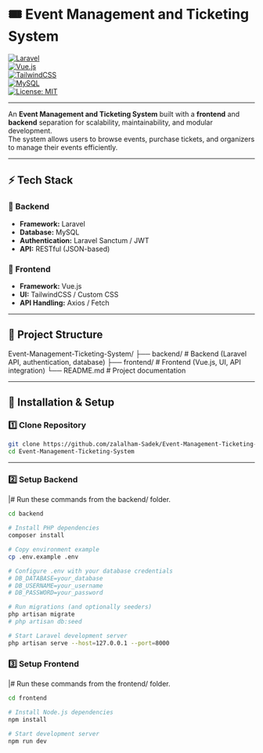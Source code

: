 # 🎟️ Event Management and Ticketing System  

[![Laravel](https://img.shields.io/badge/Laravel-10.x-FF2D20?logo=laravel&logoColor=white)](https://laravel.com/)  
[![Vue.js](https://img.shields.io/badge/Vue.js-3.x-42b883?logo=vue.js&logoColor=white)](https://vuejs.org/)  
[![TailwindCSS](https://img.shields.io/badge/TailwindCSS-3.x-38B2AC?logo=tailwind-css&logoColor=white)](https://tailwindcss.com/)  
[![MySQL](https://img.shields.io/badge/MySQL-8.x-4479A1?logo=mysql&logoColor=white)](https://www.mysql.com/)  
[![License: MIT](https://img.shields.io/badge/License-MIT-green.svg)](LICENSE)  

---

An **Event Management and Ticketing System** built with a **frontend** and **backend** separation for scalability, maintainability, and modular development.  
The system allows users to browse events, purchase tickets, and organizers to manage their events efficiently.  

---

## ⚡ Tech Stack

### 🔹 Backend
- **Framework:** Laravel  
- **Database:** MySQL  
- **Authentication:** Laravel Sanctum / JWT  
- **API:** RESTful (JSON-based)  

### 🔹 Frontend
- **Framework:** Vue.js  
- **UI:** TailwindCSS / Custom CSS  
- **API Handling:** Axios / Fetch  

---

## 📂 Project Structure

Event-Management-Ticketing-System/
├── backend/ # Backend (Laravel API, authentication, database)
├── frontend/ # Frontend (Vue.js, UI, API integration)
└── README.md # Project documentation


---

## 🚀 Installation & Setup

### 1️⃣ Clone Repository
```bash
git clone https://github.com/zalalham-Sadek/Event-Management-Ticketing-System.git
cd Event-Management-Ticketing-System
```
---

### 2️⃣ Setup Backend
|# Run these commands from the backend/ folder.

```bash
cd backend

# Install PHP dependencies
composer install

# Copy environment example
cp .env.example .env

# Configure .env with your database credentials
# DB_DATABASE=your_database
# DB_USERNAME=your_username
# DB_PASSWORD=your_password

# Run migrations (and optionally seeders)
php artisan migrate
# php artisan db:seed

# Start Laravel development server
php artisan serve --host=127.0.0.1 --port=8000
```


### 3️⃣ Setup Frontend

|# Run these commands from the frontend/ folder.
```bash
cd frontend

# Install Node.js dependencies
npm install

# Start development server
npm run dev
```




